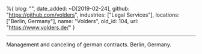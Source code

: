 %{
  blog: "",
  date_added: ~D[2019-02-24],
  github: "https://github.com/volders",
  industries: ["Legal Services"],
  locations: ["Berlin, Germany"],
  name: "Volders",
  old_id: 104,
  url: "https://www.volders.de/"
}

---

Management and canceling of german contracts. Berlin, Germany.
